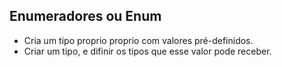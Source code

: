## Enumeradores ou Enum

- Cria um tipo proprio proprio com valores pré-definidos.
- Criar um tipo, e difinir os tipos que esse valor pode receber.

